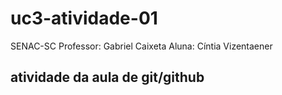 # uc3-atividade-01
 SENAC-SC
 Professor: Gabriel Caixeta
Aluna: Cíntia Vizentaener

## atividade da aula de git/github
